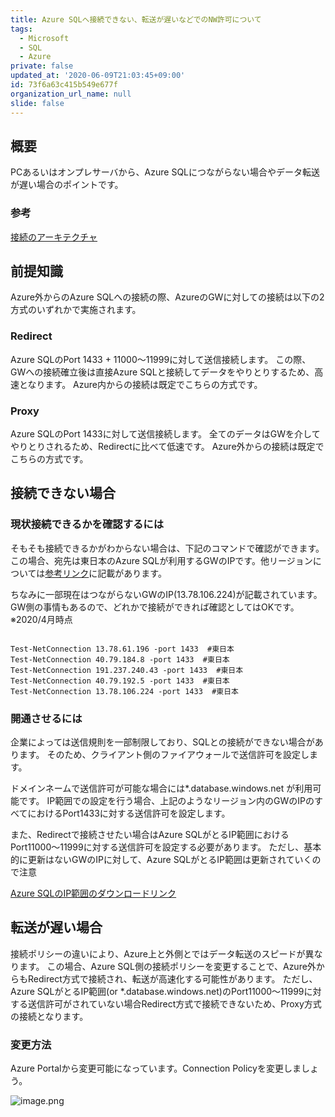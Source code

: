 ```yaml
---
title: Azure SQLへ接続できない、転送が遅いなどでのNW許可について
tags:
  - Microsoft
  - SQL
  - Azure
private: false
updated_at: '2020-06-09T21:03:45+09:00'
id: 73f6a63c415b549e677f
organization_url_name: null
slide: false
---
```


## 概要

PCあるいはオンプレサーバから、Azure SQLにつながらない場合やデータ転送が遅い場合のポイントです。

### 参考

[接続のアーキテクチャ](https://docs.microsoft.com/ja-jp/azure/sql-database/sql-database-connectivity-architecture#connectivity-from-within-azure)

## 前提知識

Azure外からのAzure SQLへの接続の際、AzureのGWに対しての接続は以下の2方式のいずれかで実施されます。

### Redirect

Azure SQLのPort 1433 + 11000～11999に対して送信接続します。
この際、GWへの接続確立後は直接Azure SQLと接続してデータをやりとりするため、高速となります。
Azure内からの接続は既定でこちらの方式です。

### Proxy

Azure SQLのPort 1433に対して送信接続します。
全てのデータはGWを介してやりとりされるため、Redirectに比べて低速です。
Azure外からの接続は既定でこちらの方式です。

## 接続できない場合

### 現状接続できるかを確認するには

そもそも接続できるかがわからない場合は、下記のコマンドで確認ができます。この場合、宛先は東日本のAzure SQLが利用するGWのIPです。他リージョンについては[参考リンク](https://docs.microsoft.com/ja-jp/azure/azure-sql/database/connectivity-architecture#gateway-ip-addresses)に記載があります。

ちなみに一部現在はつながらないGWのIP(13.78.106.224)が記載されています。GW側の事情もあるので、どれかで接続ができれば確認としてはOKです。※2020/4月時点


```powershell:powershell

Test-NetConnection 13.78.61.196 -port 1433  #東日本
Test-NetConnection 40.79.184.8 -port 1433  #東日本
Test-NetConnection 191.237.240.43 -port 1433  #東日本
Test-NetConnection 40.79.192.5 -port 1433  #東日本
Test-NetConnection 13.78.106.224 -port 1433  #東日本

```

### 開通させるには

企業によっては送信規則を一部制限しており、SQLとの接続ができない場合があります。
そのため、クライアント側のファイアウォールで送信許可を設定します。

ドメインネームで送信許可が可能な場合には*.database.windows.net が利用可能です。
IP範囲での設定を行う場合、上記のようなリージョン内のGWのIPのすべてにおけるPort1433に対する送信許可を設定します。

また、Redirectで接続させたい場合はAzure SQLがとるIP範囲におけるPort11000～11999に対する送信許可を設定する必要があります。
ただし、基本的に更新はないGWのIPに対して、Azure SQLがとるIP範囲は更新されていくので注意


[Azure SQLのIP範囲のダウンロードリンク](https://www.microsoft.com/en-us/download/details.aspx?id=56519)


## 転送が遅い場合

接続ポリシーの違いにより、Azure上と外側とではデータ転送のスピードが異なります。
この場合、Azure SQL側の接続ポリシーを変更することで、Azure外からもRedirect方式で接続され、転送が高速化する可能性があります。
ただし、Azure SQLがとるIP範囲(or *.database.windows.net)のPort11000～11999に対する送信許可がされていない場合Redirect方式で接続できないため、Proxy方式の接続となります。

### 変更方法

Azure Portalから変更可能になっています。Connection Policyを変更しましょう。

![image.png](https://qiita-image-store.s3.ap-northeast-1.amazonaws.com/0/281819/f98d45d2-b7d1-5f85-47b2-17bd109760b0.png)




